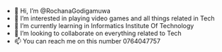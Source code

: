 - 👋 Hi, I’m @RochanaGodigamuwa
- 👀 I’m interested in playing video games and all things related in Tech
- 🌱 I’m currently learning in Informatics Institute Of Technology
- 💞️ I’m looking to collaborate on everything related to Tech
- 📫 You can reach me on this number 0764047757


<!---
RochanaGodigamuwa/RochanaGodigamuwa is a ✨ special ✨ repository because its `README.md` (this file) appears on your GitHub profile.
You can click the Preview link to take a look at your changes.
--->
